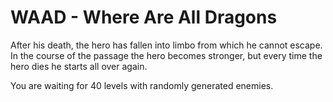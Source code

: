 # WAAD - Where Are All Dragons
After his death, the hero has fallen into limbo from which he cannot escape. In the course of the passage the hero becomes stronger, but every time the hero dies he starts all over again.

You are waiting for 40 levels with randomly generated enemies.
